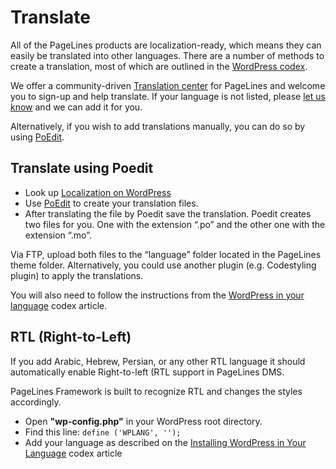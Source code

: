 # Translate #

All of the PageLines products are localization-ready, which means they can easily be translated into other languages. There are a number of methods to create a translation, most of which are outlined in the [WordPress codex](http://codex.wordpress.org/Translating_WordPress).

We offer a community-driven [Translation center](http://www.pagelines.com/translate/projects) for PageLines and welcome you to sign-up and help translate. If your language is not listed, please [let us know](mailto:hello@pagelines.com) and we can add it for you.

Alternatively, if you wish to add translations manually, you can do so by using [PoEdit](http://www.poedit.net/).

## Translate using Poedit ##

* Look up [Localization on WordPress](http://codex.wordpress.org/Translating_WordPress#Localization_Technology)
* Use [PoEdit](http://www.poedit.net/) to create your translation files.
* After translating the file by Poedit save the translation. Poedit creates two files for you. One with the extension “.po” and the other one with the extension “.mo”.

Via FTP, upload both files to the “language” folder located in the PageLines theme folder. Alternatively, you could use another plugin (e.g. Codestyling plugin) to apply the translations.

You will also need to follow the instructions from the [WordPress in your language](http://codex.wordpress.org/WordPress_in_Your_Language) codex article.

## RTL (Right-to-Left) ##

If you add Arabic, Hebrew, Persian, or any other RTL language it should automatically enable Right-to-left (RTL support in PageLines DMS.

PageLines Framework is built to recognize RTL and changes the styles accordingly.

* Open **"wp-config.php"** in your WordPress root directory.
* Find this line: `define ('WPLANG', '');`
* Add your language as described on the [Installing WordPress in Your Language](http://codex.wordpress.org/Installing_WordPress_in_Your_Language) codex article